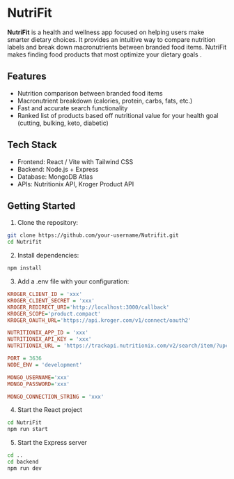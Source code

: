 # NutriFit

**NutriFit** is a health and wellness app focused on helping users make smarter dietary choices. It provides an intuitive way to compare nutrition labels and break down macronutrients between branded food items. NutriFit makes finding food products that most optimize your dietary goals .

## Features

- Nutrition comparison between branded food items
- Macronutrient breakdown (calories, protein, carbs, fats, etc.)
- Fast and accurate search functionality
- Ranked list of products based off nutritional value for your health goal (cutting, bulking, keto, diabetic)

## Tech Stack

- Frontend: React / Vite with Tailwind CSS
- Backend: Node.js + Express
- Database: MongoDB Atlas
- APIs: Nutritionix API, Kroger Product API

## Getting Started

1. Clone the repository:
```bash
git clone https://github.com/your-username/Nutrifit.git
cd Nutrifit
```
2. Install dependencies:
```bash
npm install
```
3. Add a .env file with your configuration:

```ini
KROGER_CLIENT_ID = 'xxx'
KROGER_CLIENT_SECRET = 'xxx'
KROGER_REDIRECT_URI='http://localhost:3000/callback'
KROGER_SCOPE='product.compact'
KROGER_OAUTH_URL='https://api.kroger.com/v1/connect/oauth2'

NUTRITIONIX_APP_ID = 'xxx'
NUTRITIONIX_API_KEY = 'xxx'
NUTRITIONIX_URL = 'https://trackapi.nutritionix.com/v2/search/item/?upc='

PORT = 3636
NODE_ENV = 'development'

MONGO_USERNAME='xxx'
MONGO_PASSWORD='xxx'

MONGO_CONNECTION_STRING = 'xxx'
```
4. Start the React project
```bash
cd NutriFit
npm run start
```
5. Start the Express server
```bash
cd ..
cd backend
npm run dev
```
